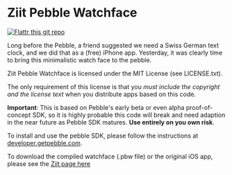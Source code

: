 Ziit Pebble Watchface
=====================

[![Flattr this git repo](http://api.flattr.com/button/flattr-badge-large.png)](https://flattr.com/submit/auto?user_id=luz&url=https://github.com/plan44/ziit_pebble&title=Ziit&language=&tags=github&category=software)

Long before the Pebble, a friend suggested we need a Swiss German text clock, and we did that as a (free) iPhone app. Yesterday, it was clearly time to bring this minimalistic watch face to the pebble.

Ziit Pebble Watchface is licensed under the MIT License (see LICENSE.txt).

The only requirement of this license is that you *must include the copyright
and the license text* when you distribute apps based on this code.

**Important**: This is based on Pebble's early beta or even alpha proof-of-concept SDK, so it is highly probable this code will break and need adaption in the near future as Pebble SDK matures. **Use entirely on you own risk**.

To install and use the pebble SDK, please follow the instructions at [developer.getpebble.com](http://developer.getpebble.com/1/welcome).

To download the compiled watchface (.pbw file) or the original iOS app, please see the [Ziit page here](http://www.mixwerk.ch/ziit_app.php)
